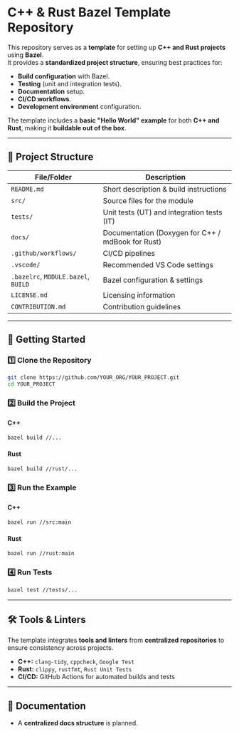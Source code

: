 # C++ & Rust Bazel Template Repository

This repository serves as a **template** for setting up **C++ and Rust projects** using **Bazel**.  
It provides a **standardized project structure**, ensuring best practices for:
- **Build configuration** with Bazel.
- **Testing** (unit and integration tests).
- **Documentation** setup.
- **CI/CD workflows**.
- **Development environment** configuration.

The template includes a **basic "Hello World" example** for both **C++ and Rust**, making it **buildable out of the box**.

---

## 📂 Project Structure

| File/Folder           | Description |
|-----------------------|-------------|
| `README.md`          | Short description & build instructions |
| `src/`               | Source files for the module |
| `tests/`             | Unit tests (UT) and integration tests (IT) |
| `docs/`              | Documentation (Doxygen for C++ / mdBook for Rust) |
| `.github/workflows/`  | CI/CD pipelines |
| `.vscode/`           | Recommended VS Code settings |
| `.bazelrc`, `MODULE.bazel`, `BUILD` | Bazel configuration & settings |
| `LICENSE.md`         | Licensing information |
| `CONTRIBUTION.md`    | Contribution guidelines |

---

## 🚀 Getting Started

### 1️⃣ Clone the Repository
```sh
git clone https://github.com/YOUR_ORG/YOUR_PROJECT.git
cd YOUR_PROJECT
```

### 2️⃣ Build the Project
#### C++
```sh
bazel build //...
```
#### Rust
```sh
bazel build //rust/...
```

### 3️⃣ Run the Example
#### C++
```sh
bazel run //src:main
```
#### Rust
```sh
bazel run //rust:main
```

### 4️⃣ Run Tests
```sh
bazel test //tests/...
```

---

## 🛠 Tools & Linters

The template integrates **tools and linters** from **centralized repositories** to ensure consistency across projects.

- **C++:** `clang-tidy`, `cppcheck`, `Google Test`
- **Rust:** `clippy`, `rustfmt`, `Rust Unit Tests`
- **CI/CD:** GitHub Actions for automated builds and tests

---

## 📖 Documentation

- A **centralized docs structure** is planned.
